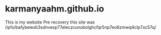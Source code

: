 # karmanyaahm.github.io
This is my website
Pre recovery this site was /ipfs/bafybeiexb3sdnvexp77eleczcunubolghcfqr5np7eo6zmwq4clp7xc57q/
